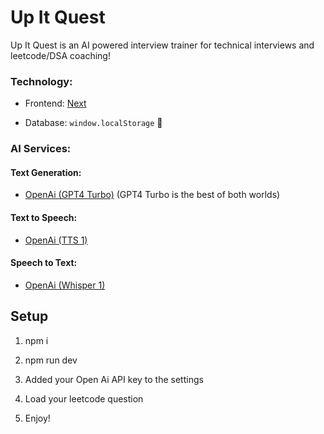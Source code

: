 # Up It Quest

Up It Quest is an AI powered interview trainer for technical interviews and leetcode/DSA coaching!

### Technology:

- Frontend: [Next](https://nextjs.org/)

- Database: `window.localStorage` 🤡

### AI Services:

#### Text Generation:

- [OpenAi (GPT4 Turbo)](https://platform.openai.com/docs/api-reference/chat)  (GPT4 Turbo is the best of both worlds)

#### Text to Speech:
- [OpenAi (TTS 1)](https://platform.openai.com/docs/api-reference/audio/createSpeech) 

#### Speech to Text:
- [OpenAi (Whisper 1)](https://platform.openai.com/docs/api-reference/audio/createTranscription)

## Setup 

1) npm i

2) npm run dev

3) Added your Open Ai API key to the settings

4) Load your leetcode question

5) Enjoy!